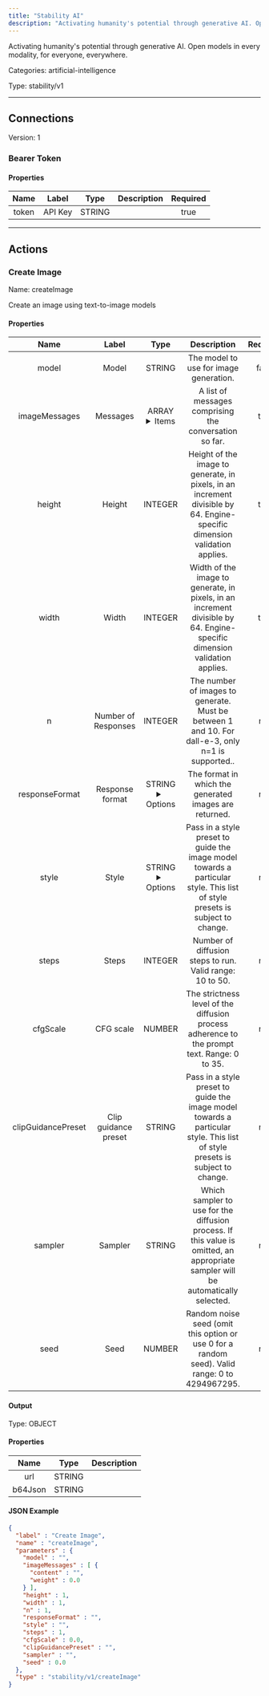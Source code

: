 ```yaml
---
title: "Stability AI"
description: "Activating humanity's potential through generative AI. Open models in every modality, for everyone, everywhere."
---
```


Activating humanity's potential through generative AI. Open models in every modality, for everyone, everywhere.


Categories: artificial-intelligence


Type: stability/v1

<hr />



## Connections

Version: 1


### Bearer Token

#### Properties

|      Name       |      Label     |     Type     |     Description     | Required |
|:---------------:|:--------------:|:------------:|:-------------------:|:--------:|
| token | API Key | STRING |  | true |





<hr />



## Actions


### Create Image
Name: createImage

Create an image using text-to-image models

#### Properties

|      Name       |      Label     |     Type     |     Description     | Required |
|:---------------:|:--------------:|:------------:|:-------------------:|:--------:|
| model | Model | STRING | The model to use for image generation. | false |
| imageMessages | Messages | ARRAY <details> <summary> Items </summary> [{STRING\(content), NUMBER\(weight)}] </details> | A list of messages comprising the conversation so far. | true |
| height | Height | INTEGER | Height of the image to generate, in pixels, in an increment divisible by 64. Engine-specific dimension validation applies. | true |
| width | Width | INTEGER | Width of the image to generate, in pixels, in an increment divisible by 64. Engine-specific dimension validation applies. | true |
| n | Number of Responses | INTEGER | The number of images to generate. Must be between 1 and 10. For dall-e-3, only n=1 is supported.. | null |
| responseFormat | Response format | STRING <details> <summary> Options </summary> URL, B64_JSON </details> | The format in which the generated images are returned. | null |
| style | Style | STRING <details> <summary> Options </summary> THREE_D_MODEL, ANALOG_FILM, ANIME, CINEMATIC, COMIC_BOOK, DIGITAL_ART, ENHANCE, FANTASY_ART, ISOMETRIC, LINE_ART, LOW_POLY, MODELING_COMPOUND, NEON_PUNK, ORIGAMI, PHOTOGRAPHIC, PIXEL_ART, TILE_TEXTURE </details> | Pass in a style preset to guide the image model towards a particular style. This list of style presets is subject to change. | null |
| steps | Steps | INTEGER | Number of diffusion steps to run. Valid range: 10 to 50. | null |
| cfgScale | CFG scale | NUMBER | The strictness level of the diffusion process adherence to the prompt text. Range: 0 to 35. | null |
| clipGuidancePreset | Clip guidance preset | STRING | Pass in a style preset to guide the image model towards a particular style. This list of style presets is subject to change. | null |
| sampler | Sampler | STRING | Which sampler to use for the diffusion process. If this value is omitted, an appropriate sampler will be automatically selected. | null |
| seed | Seed | NUMBER | Random noise seed (omit this option or use 0 for a random seed). Valid range: 0 to 4294967295. | null |


#### Output



Type: OBJECT


#### Properties

|     Name     |     Type     |     Description     |
|:------------:|:------------:|:-------------------:|
| url | STRING |  |
| b64Json | STRING |  |




#### JSON Example
```json
{
  "label" : "Create Image",
  "name" : "createImage",
  "parameters" : {
    "model" : "",
    "imageMessages" : [ {
      "content" : "",
      "weight" : 0.0
    } ],
    "height" : 1,
    "width" : 1,
    "n" : 1,
    "responseFormat" : "",
    "style" : "",
    "steps" : 1,
    "cfgScale" : 0.0,
    "clipGuidancePreset" : "",
    "sampler" : "",
    "seed" : 0.0
  },
  "type" : "stability/v1/createImage"
}
```




